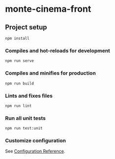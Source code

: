 # monte-cinema-front

## Project setup
```Cancel changes
npm install
```

### Compiles and hot-reloads for development
```
npm run serve
```

### Compiles and minifies for production
```
npm run build
```

### Lints and fixes files
```
npm run lint
```

### Run all unit tests
```
npm run test:unit
```

### Customize configuration
See [Configuration Reference](https://cli.vuejs.org/config/).
